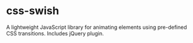 css-swish
=========

A lightweight JavaScript library for animating elements using pre-defined CSS transitions. Includes jQuery plugin.
